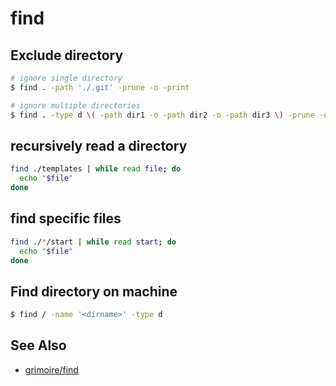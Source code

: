 # find

## Exclude directory
```sh
# ignore single directory
$ find . -path './.git' -prune -o -print

# ignore multiple directories
$ find . -type d \( -path dir1 -o -path dir2 -o -path dir3 \) -prune -o -print
```

## recursively read a directory
```sh
find ./templates | while read file; do
  echo "$file"
done
```

## find specific files
```sh
find ./*/start | while read start; do
  echo "$file"
done
```

## Find directory on machine
```sh
$ find / -name '<dirname>' -type d
```

## See Also
- [grimoire/find](http://www.grymoire.com/Unix/Find.html)
